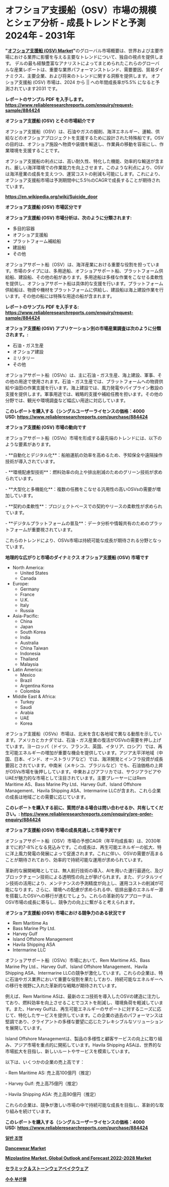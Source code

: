 <p><h1>オフショア支援船（OSV）市場の規模とシェア分析 - 成長トレンドと予測 2024年 - 2031年</h1></p><p><strong>"<a href="https://www.reliableresearchreports.com/offshore-support-vessels-osvs--r884424">オフショア支援船 (OSV) Market</a>"</strong>のグローバル市場概要は、世界および主要市場における業界に影響を与える主要なトレンドについて、独自の視点を提供します。 デルの最も経験豊富なアナリストによってまとめられたこれらのグローバルな産業レポートは、重要な業界パフォーマンストレンド、需要要因、貿易ダイナミクス、主要企業、および将来のトレンドに関する洞察を提供します。 オフショア支援船 (OSV) 市場は、2024 から || への年間成長率が5.5% になると予測されています2031 です。</p>
<p><strong>レポートのサンプル PDF を入手します。</strong><strong><a href="https://www.reliableresearchreports.com/enquiry/request-sample/884424">https://www.reliableresearchreports.com/enquiry/request-sample/884424</a></strong></p>
<p><strong>オフショア支援船 (OSV) とその市場紹介です</strong></p>
<p><p>オフショア支援船（OSV）は、石油やガスの掘削、海洋エネルギー、運輸、供給などのオフショアプロジェクトを支援するために設計された特殊船です。OSVの目的は、オフショア施設へ物資や装備を輸送し、作業員の移動を容易にし、作業環境を支援することです。</p><p>オフショア支援船の利点には、高い耐久性、特化した機能、効率的な輸送が含まれ、厳しい海洋環境での作業能力を向上させます。このような利点により、OSVは海洋産業の成長を支えつつ、運営コストの削減も可能にします。これにより、オフショア支援船市場は予測期間中に5.5％のCAGRで成長することが期待されています。</p><a href="https://en.wikipedia.org/wiki/Suicide_door"></a></p>
<p><strong><a href="https://en.wikipedia.org/wiki/Suicide_door">https://en.wikipedia.org/wiki/Suicide_door</a></strong></p>
<p><strong>オフショア支援船 (OSV)&nbsp;市場区分です</strong><strong></strong></p>
<p><strong>オフショア支援船 (OSV) 市場分析は、次のように分類されます:</strong>&nbsp;</p>
<p><ul><li>多目的容器</li><li>オフショア支援船</li><li>プラットフォーム補給船</li><li>建設船</li><li>その他</li></ul></p>
<p><p>オフショアサポート船（OSV）は、海洋産業における重要な役割を担っています。市場のタイプには、多用途船、オフショアサポート船、プラットフォーム供給船、建設船、その他の船があります。多用途船は多様な作業をこなせる柔軟性を提供し、オフショアサポート船は具体的な支援を行います。プラットフォーム供給船は、物資や機材をプラットフォームに供給し、建設船は海上建設作業を行います。その他の船には特殊な用途の船が含まれます。</p></p>
<p><strong>レポートのサンプル PDF を入手する: <a href="https://www.reliableresearchreports.com/enquiry/request-sample/884424">https://www.reliableresearchreports.com/enquiry/request-sample/884424</a></strong></p>
<p><strong> オフショア支援船 (OSV) アプリケーション別の市場産業調査は次のように分類されます。:</strong></p>
<p><ul><li>石油・ガス生産</li><li>オフショア建設</li><li>ミリタリー</li><li>その他</li></ul></p>
<p><p>オフショアサポート船（OSVs）は、主に石油・ガス生産、海上建設、軍事、その他の用途で使用されます。石油・ガス生産では、プラットフォームへの物資供給や油田の作業支援を行います。海上建設では、風力発電やパイプライン敷設の支援を提供します。軍事用途では、戦略的支援や補給任務を担います。その他の分野では、観光や環境調査など幅広い用途に対応しています。</p></p>
<p><strong>このレポートを購入する（シングルユーザーライセンスの価格：4000 USD:</strong><strong>&nbsp;<a href="https://www.reliableresearchreports.com/purchase/884424">https://www.reliableresearchreports.com/purchase/884424</a></strong></p>
<p><strong>オフショア支援船 (OSV) 市場の動向です</strong></p>
<p><p>オフショアサポート船（OSVs）市場を形成する最先端のトレンドには、以下のような要素があります。</p><p>- **自動化とデジタル化**：船舶運航の効率を高めるため、予知保全や遠隔操作技術が導入されています。</p><p>- **環境配慮型技術**：燃料効率の向上や排出削減のためのグリーン技術が求められています。</p><p>- **大型化と多機能化**：複数の任務をこなせる汎用性の高いOSVsの需要が増加しています。</p><p>- **契約の柔軟性**：プロジェクトベースでの契約やリースの柔軟性が求められています。</p><p>- **デジタルプラットフォームの普及**：データ分析や情報共有のためのプラットフォームが重要視されています。</p><p>これらのトレンドにより、OSVs市場は持続可能な成長が期待される分野となっています。</p></p>
<p><strong>地理的な広がりと市場のダイナミクス オフショア支援船 (OSV) 市場です</strong></p>
<p><ul>
    <li>
        North America:
        <ul>
            <li>United States</li>
            <li>Canada</li>
        </ul>
    </li>
    <li>
        Europe:
        <ul>
            <li>Germany</li>
            <li>France</li>
            <li>U.K.</li>
            <li>Italy</li>
            <li>Russia</li>
        </ul>
    </li>
    <li>
        Asia-Pacific:
        <ul>
            <li>China</li>
            <li>Japan</li>
            <li>South Korea</li>
            <li>India</li>
            <li>Australia</li>
            <li>China Taiwan</li>
            <li>Indonesia</li>
            <li>Thailand</li>
            <li>Malaysia</li>
        </ul>
    </li>
    <li>
        Latin America:
        <ul>
            <li>Mexico</li>
            <li>Brazil</li>
            <li>Argentina Korea</li>
            <li>Colombia</li>
        </ul>
    </li>
    <li>
        Middle East & Africa:
        <ul>
            <li>Turkey</li>
            <li>Saudi</li>
            <li>Arabia</li>
            <li>UAE</li>
            <li>Korea</li>
        </ul>
    </li>
    </ul></p>
<p><p>オフショア支援船（OSVs）市場は、北米を含む各地域で異なる動態を示しています。アメリカとカナダでは、石油・ガス産業の復活がOSVsの需要を押し上げています。ヨーロッパ（ドイツ、フランス、英国、イタリア、ロシア）では、再生可能エネルギーの増加が重要な機会を提供しています。アジア太平洋地域（中国、日本、インド、オーストラリアなど）では、海洋開発とインフラ投資が成長要因とされています。中南米（メキシコ、ブラジルなど）でも、石油価格の上昇がOSVs市場を後押ししています。中東およびアフリカでは、サウジアラビアやUAEが魅力的な市場として注目されています。主要プレーヤーにはRem Maritime AS、Bass Marine Pty Ltd、Harvey Gulf、Island Offshore Management、Havila Shipping ASA、Intermarine LLCが含まれ、これら企業の成長は地域ごとの需要に応じています。</p></p>
<p><strong>このレポートを購入する前に、質問がある場合は問い合わせるか、共有してください。:&nbsp;<a href="https://www.reliableresearchreports.com/enquiry/pre-order-enquiry/884424">https://www.reliableresearchreports.com/enquiry/pre-order-enquiry/884424</a></strong></p>
<p><strong>オフショア支援船 (OSV) 市場の成長見通しと市場予測です</strong></p>
<p><p>オフショアサポート船（OSV）市場の予想CAGR（年平均成長率）は、2030年までに約7-8%となる見込みです。この成長は、再生可能エネルギーの拡大、特に洋上風力発電の発展によって促進されます。これに伴い、OSVの需要が高まることが期待されており、効率的で持続可能な運用が求められています。</p><p>革新的な展開戦略としては、無人航行技術の導入、AIを用いた運行最適化、及びブロックチェーン技術による透明性の向上が挙げられます。また、デジタルツイン技術の活用により、メンテナンスの予測精度が向上し、運用コストの削減が可能になります。さらに、環境への配慮が求められる中、低排出量のエネルギー源を搭載したOSVへの移行が進むでしょう。これらの革新的なアプローチは、OSV市場の成長に寄与し、競争力の向上に繋がると考えられます。</p></p>
<p><strong>オフショア支援船 (OSV) 市場における競争力のある状況です</strong></p>
<p><ul><li>Rem Maritime As</li><li>Bass Marine Pty Ltd.</li><li>Harvey Gulf</li><li>Island Offshore Management</li><li>Havila Shipping ASA</li><li>Intermarine LLC</li></ul></p>
<p><p>オフショアサポート船（OSVs）市場において、Rem Maritime AS、Bass Marine Pty Ltd.、Harvey Gulf、Island Offshore Management、Havila Shipping ASA、Intermarine LLCの競争が激化しています。これらの企業は、特に石油やガス業界において重要な役割を果たしており、持続可能なエネルギーへの移行を視野に入れた革新的な戦略が期待されています。</p><p>例えば、Rem Maritime ASは、最新のエコ技術を導入したOSVの建造に注力しており、燃料効率を向上させることでコストを削減し、環境負荷を軽減しています。また、Harvey Gulfは、再生可能エネルギーのサポートに対するニーズに応じて、特化したサービスを提供しています。この企業の過去のパフォーマンスは堅調であり、クライアントの多様な要望に応じたフレキシブルなソリューションを展開しています。</p><p>Island Offshore Managementは、製品の多様性と顧客サービスの向上に取り組み、アジア市場を重点的に開拓しています。Havila Shipping ASAは、世界的な市場拡大を目指し、新しいルートやサービスを模索しています。</p><p>以下は、いくつかの企業の売上高です：</p><p>- Rem Maritime AS: 売上高100億円（推定）</p><p>- Harvey Gulf: 売上高75億円（推定）</p><p>- Havila Shipping ASA: 売上高90億円（推定）</p><p>これらの企業は、競争が激しい市場の中で持続可能な成長を目指し、革新的な取り組みを続けています。</p></p>
<p><strong>このレポートを購入する（シングルユーザーライセンスの価格：4000 USD:</strong>&nbsp;<strong><a href="https://www.reliableresearchreports.com/purchase/884424">https://www.reliableresearchreports.com/purchase/884424</a></strong></p>
<p><strong><p><a href="https://medium.com/@brendanmata77/%EC%9E%A0%EC%9E%AC%EC%A0%81-%EC%9D%BC%EB%B0%98-%EC%A1%B0%EB%AA%85-%EC%8B%9C%EC%9E%A5-%EA%B8%B0%ED%9A%8C-2024%EB%85%84%EB%B6%80%ED%84%B0-2031%EB%85%84%EA%B9%8C%EC%A7%80-%ED%88%AC%EC%9E%90%EC%9E%90-%EB%B0%8F-%EC%9D%B4%ED%95%B4%EA%B4%80%EA%B3%84%EC%9E%90%EB%A5%BC-%EC%9C%84%ED%95%9C-%EC%8B%9C%EC%9E%A5-%EB%B6%84%EC%84%9D-%EC%98%88%EC%B8%A1-27280ce47bbc">일반 조명</a></p><p><a href="https://medium.com/@luke.russell779/dancewear-market-size-share-analysis-growth-trends-forecast-2024-2031-82b5bbf62228">Dancewear Market</a></p><p><a href="https://github.com/vimar16th/Market-Research-Report-List-6/blob/main/mizolastine-market-global-outlook-and-forecast-2022-2028-market.md">Mizolastine Market, Global Outlook and Forecast 2022-2028 Market</a></p><p><a href="https://github.com/mohamedbakry57/Market-Research-Report-List-6/blob/main/440059487526.md">セラミック＆ストーンウェアベイクウェア</a></p><p><a href="https://github.com/laholand/Market-Research-Report-List-6/blob/main/5395996108480.md">수수 부산물</a></p></strong></p>